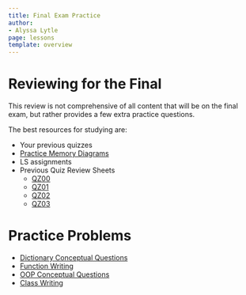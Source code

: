 ```yaml
---
title: Final Exam Practice
author:
- Alyssa Lytle
page: lessons
template: overview
---
```

<!--
Note: this is a modified copy of the final worksheet from resources/practice/fa21.
-->
# Reviewing for the Final

This review is not comprehensive of all content that will be on the final exam, but rather provides a few extra practice questions.  

The best resources for studying are:

- Your previous quizzes
- [Practice Memory Diagrams](/resources/practice/MemDiagrams.html)
- LS assignments
- Previous Quiz Review Sheets
    - [QZ00](/resources/practice/ss24/qz00.html)
    - [QZ01](/resources/practice/ss24/qz01.html)
    - [QZ02](/resources/practice/ss24/qz02.html)
    - [QZ03](/resources/practice/ss24/qz03.html)

# Practice Problems

- [Dictionary Conceptual Questions](/resources/practice/dicts.html)
- [Function Writing](/resources/practice/function-writing.html)
- [OOP Conceptual Questions](/resources/practice/oop.html)
- [Class Writing](/resources/practice/class-writing.html)



















